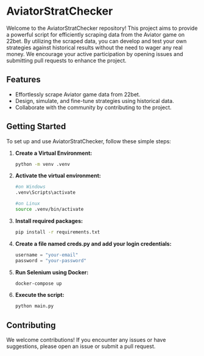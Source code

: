 # AviatorStratChecker

Welcome to the AviatorStratChecker repository! This project aims to provide a powerful script for efficiently scraping data from the Aviator game on 22bet. By utilizing the scraped data, you can develop and test your own strategies against historical results without the need to wager any real money. We encourage your active participation by opening issues and submitting pull requests to enhance the project.

## Features

- Effortlessly scrape Aviator game data from 22bet.
- Design, simulate, and fine-tune strategies using historical data.
- Collaborate with the community by contributing to the project.

## Getting Started

To set up and use AviatorStratChecker, follow these simple steps:

1. **Create a Virtual Environment:**

   ```bash
   python -m venv .venv
   ```

2. **Activate the virtual environment:**
   ```bash
   #on Windows
   .venv\Scripts\activate
   ```
   ```bash
   #on Linux
   source .venv/bin/activate
   ```


3. **Install required packages:**
   ```bash
   pip install -r requirements.txt
   ```

4. **Create a file named creds.py and add your login credentials:**
   ```python
   username = "your-email"
   password = "your-password"
   ```

5. **Run Selenium using Docker:**
   ```bash
   docker-compose up
   ```


5. **Execute the script:**
   ```bash
   python main.py
   ```


## Contributing
We welcome contributions! If you encounter any issues or have suggestions, please open an issue or submit a pull request.


